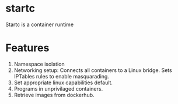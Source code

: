 # startc

Startc is a container runtime

# Features

1) Namespace isolation
2) Networking setup: Connects all containers to a Linux bridge. Sets IPTables rules to enable masquarading.
3) Set appropriate linux capabilities default.
4) Programs in unprivilaged containers.
5) Retrieve images from dockerhub.
